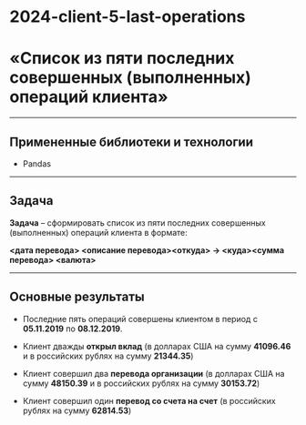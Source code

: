 # 2024-client-5-last-operations

# **«Список из пяти последних совершенных (выполненных) операций клиента»**

---


## **Примененные библиотеки и технологии**

* Pandas

---

## **Задача**

**Задача** – сформировать список из пяти последних совершенных (выполненных) операций клиента в формате:

**<дата перевода> <описание перевода><откуда> -> <куда><сумма перевода> <валюта>**

---

## **Основные результаты**

* Последние пять операций совершены клиентом в период с **05.11.2019** по **08.12.2019**.

* Клиент дважды **открыл вклад** (в долларах США на сумму **41096.46** и в российских рублях на сумму **21344.35**)

* Клиент совершил два **перевода организации** (в долларах США на сумму **48150.39** и в российских рублях на сумму **30153.72**)

* Клиент совершил один **перевод со счета на счет** (в российских рублях на сумму **62814.53**)
